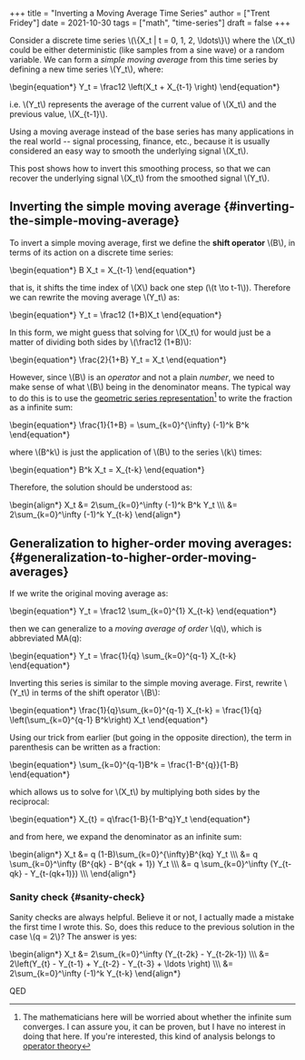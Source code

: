 +++
title = "Inverting a Moving Average Time Series"
author = ["Trent Fridey"]
date = 2021-10-30
tags = ["math", "time-series"]
draft = false
+++

Consider a discrete time series \\(\\{X\_t  |  t = 0, 1, 2, \ldots\\}\\) where the \\(X\_t\\) could be either deterministic (like samples from a sine wave) or a random variable. We can form a _simple moving average_ from this time series by defining a new time series \\(Y\_t\\), where:

\begin{equation\*}
Y\_t = \frac12 \left(X\_t + X\_{t-1} \right)
\end{equation\*}

i.e. \\(Y\_t\\) represents the average of the current value of \\(X\_t\\) and the previous value, \\(X\_{t-1}\\).

Using a moving average instead of the base series has many applications in the real world -- signal processing, finance, etc., because it is usually considered an easy way to smooth the underlying signal \\(X\_t\\).

This post shows how to invert this smoothing process, so that we can recover the underlying signal \\(X\_t\\) from the smoothed signal \\(Y\_t\\).


## Inverting the simple moving average {#inverting-the-simple-moving-average}

To invert a simple moving average, first we define the **shift operator** \\(B\\), in terms of its action on a discrete time series:

\begin{equation\*}
B X\_t = X\_{t-1}
\end{equation\*}

that is, it shifts the time index of \\(X\\) back one step (\\(t \to t-1\\)). Therefore we can rewrite the moving average \\(Y\_t\\) as:

\begin{equation\*}
Y\_t = \frac12 (1+B)X\_t
\end{equation\*}

In this form, we might guess that solving for \\(X\_t\\) for would just be a matter of dividing both sides by \\(\frac12 (1+B)\\):

\begin{equation\*}
\frac{2}{1+B} Y\_t = X\_t
\end{equation\*}

However, since \\(B\\) is an _operator_ and not a plain _number_, we need to make sense of what \\(B\\) being in the denominator means. The typical way to do this is to use the [geometric series representation](https://en.wikipedia.org/wiki/Geometric%5Fseries)[^fn:1] to write the fraction as a infinite sum:

\begin{equation\*}
\frac{1}{1+B} = \sum\_{k=0}^{\infty} (-1)^k B^k
\end{equation\*}

where \\(B^k\\) is just the application of \\(B\\) to the series \\(k\\) times:

\begin{equation\*}
B^k X\_t = X\_{t-k}
\end{equation\*}

Therefore, the solution should be understood as:

\begin{align\*}
X\_t &= 2\sum\_{k=0}^\infty (-1)^k B^k Y\_t \\\\\\
 &= 2\sum\_{k=0}^\infty (-1)^k Y\_{t-k}
\end{align\*}


## Generalization to higher-order moving averages: {#generalization-to-higher-order-moving-averages}

If we write the original moving average as:

\begin{equation\*}
Y\_t = \frac12 \sum\_{k=0}^{1} X\_{t-k}
\end{equation\*}

then we can generalize to a _moving average of order_ \\(q\\), which is abbreviated MA(q):

\begin{equation\*}
Y\_t = \frac{1}{q} \sum\_{k=0}^{q-1} X\_{t-k}
\end{equation\*}

Inverting this series is similar to the simple moving average. First, rewrite \\(Y\_t\\) in terms of the shift operator \\(B\\):

\begin{equation\*}
\frac{1}{q}\sum\_{k=0}^{q-1} X\_{t-k} = \frac{1}{q} \left(\sum\_{k=0}^{q-1} B^k\right) X\_t
\end{equation\*}

Using our trick from earlier (but going in the opposite direction), the term in parenthesis can be written as a fraction:

\begin{equation\*}
\sum\_{k=0}^{q-1}B^k = \frac{1-B^{q}}{1-B}
\end{equation\*}

which allows us to solve for \\(X\_t\\) by multiplying both sides by the reciprocal:

\begin{equation\*}
X\_{t} = q\frac{1-B}{1-B^q}Y\_t
\end{equation\*}

and from here, we expand the denominator as an infinite sum:

\begin{align\*}
X\_t &= q (1-B)\sum\_{k=0}^{\infty}B^{kq} Y\_t \\\\\\
    &= q \sum\_{k=0}^\infty (B^{qk} - B^{qk + 1}) Y\_t \\\\\\
    &= q \sum\_{k=0}^\infty (Y\_{t-qk} - Y\_{t-(qk+1)}) \\\\\\
\end{align\*}


### Sanity check {#sanity-check}

Sanity checks are always helpful. Believe it or not, I actually made a mistake the first time I wrote this. So, does this reduce to the previous solution in the case \\(q = 2\\)? The answer is yes:

\begin{align\*}
X\_t &= 2\sum\_{k=0}^\infty (Y\_{t-2k} - Y\_{t-2k-1}) \\\\\\
   &= 2\left(Y\_{t} - Y\_{t-1} + Y\_{t-2} - Y\_{t-3} + \ldots  \right) \\\\\\
   &= 2\sum\_{k=0}^\infty (-1)^k Y\_{t-k}
\end{align\*}

QED

[^fn:1]: The mathematicians here will be worried about whether the infinite sum converges. I can assure you, it can be proven, but I have no interest in doing that here. If you're interested, this kind of analysis belongs to [operator theory](https://en.wikipedia.org/wiki/Operator%5Ftheory)
